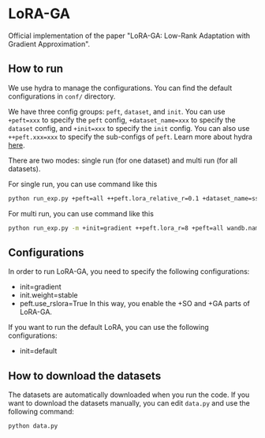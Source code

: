 # LoRA-GA

Official implementation of the paper "LoRA-GA: Low-Rank Adaptation with Gradient Approximation".

## How to run

We use hydra to manage the configurations. You can find the default configurations in `conf/` directory.

We have three config groups: `peft`, `dataset`, and `init`. You can use `+peft=xxx` to specify the `peft` config, `+dataset_name=xxx` to specify the `dataset` config, and `+init=xxx` to specify the `init` config. You can also use `++peft.xxx=xxx` to specify the sub-configs of `peft`. Learn more about hydra [here](https://hydra.cc/docs/intro).

There are two modes: single run (for one dataset) and multi run (for all datasets).


For single run, you can use command like this

```bash
python run_exp.py +peft=all ++peft.lora_relative_r=0.1 +dataset_name=sst2 +init=gaussian 
```

For multi run, you can use command like this

```bash
python run_exp.py -m +init=gradient ++peft.lora_r=8 +peft=all wandb.name="stable-gradient-64" ++init.weight="stable" peft.use_rslora=True ++init.stable_gamma=64
```

## Configurations

In order to run LoRA-GA, you need to specify the following configurations:
- init=gradient
- init.weight=stable
- peft.use_rslora=True
In this way, you enable the +SO and +GA parts of LoRA-GA.

If you want to run the default LoRA, you can use the following configurations:
- init=default

## How to download the datasets

The datasets are automatically downloaded when you run the code. If you want to download the datasets manually, you can edit `data.py` and use the following command:

```bash
python data.py
```